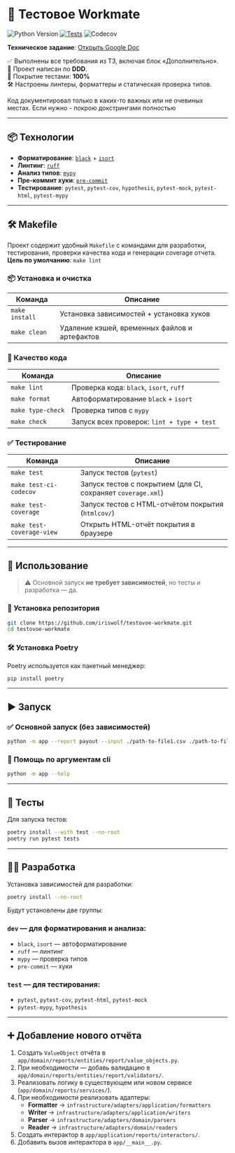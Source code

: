 # 🧪 Тестовое Workmate

![Python Version](https://img.shields.io/badge/python-3.13-blue)
[![Tests](https://github.com/iriswolf/testovoe-workmate/actions/workflows/tests.yml/badge.svg)](https://github.com/iriswolf/testovoe-workmate/actions/workflows/tests.yml)
![Codecov](https://img.shields.io/codecov/c/github/iriswolf/testovoe-workmate)

**Техническое задание**: [Открыть Google Doc](https://docs.google.com/document/d/1Kyj6X7poy2e1lKUaZasNDIFnMYdAlyDdQ9FCBkBCe1s)

✅ Выполнены все требования из ТЗ, включая блок «Дополнительно».  
📐 Проект написан по **DDD**.  
🧪 Покрытие тестами: **100%**  
🛠 Настроены линтеры, форматтеры и статическая проверка типов.

Код документировал только в каких-то важных или не очевиных местах.
Если нужно - покрою докстрингами полностью

---

## 📦 Технологии

- **Форматирование**: [`black`](https://github.com/psf/black) + [`isort`](https://github.com/PyCQA/isort)
- **Линтинг**: [`ruff`](https://github.com/astral-sh/ruff)
- **Анализ типов**: [`mypy`](http://mypy-lang.org/)
- **Пре-коммит хуки**: [`pre-commit`](https://pre-commit.com/)
- **Тестирование**: `pytest`, `pytest-cov`, `hypothesis`, `pytest-mock`, `pytest-html`, `pytest-mypy`

---

## 🛠 Makefile

Проект содержит удобный `Makefile` с командами для разработки, тестирования, проверки качества кода и генерации coverage отчета.  
**Цель по умолчанию**: `make lint`


### 📦 Установка и очистка

| Команда                  | Описание                                     |
|--------------------------|----------------------------------------------|
| `make install`           | Установка зависимостей + установка хуков     |
| `make clean`             | Удаление кэшей, временных файлов и артефактов |


### 🧹 Качество кода

| Команда           | Описание                                     |
|-------------------|----------------------------------------------|
| `make lint`       | Проверка кода: `black`, `isort`, `ruff`      |
| `make format`     | Автоформатирование `black` + `isort`         |
| `make type-check` | Проверка типов с `mypy`                      |
| `make check`      | Запуск всех проверок: `lint + type + test`   |


### ✅ Тестирование

| Команда                     | Описание                                                       |
|-----------------------------|----------------------------------------------------------------|
| `make test`                 | Запуск тестов (`pytest`)                                       |
| `make test-ci-codecov`      | Запуск тестов с покрытием (для CI, сохраняет `coverage.xml`)   |
| `make test-coverage`        | Запуск тестов с HTML-отчётом покрытия (`htmlcov/`)             |
| `make test-coverage-view`   | Открыть HTML-отчёт покрытия в браузере                         |

---

## 🚀 Использование

> ⚠️ Основной запуск **не требует зависимостей**, но тесты и разработка — да.

### 🧾 Установка репозитория

```bash
git clone https://github.com/iriswolf/testovoe-workmate.git
cd testovoe-workmate
````

### 🛠 Установка Poetry

Poetry используется как пакетный менеджер:

```bash
pip install poetry
```

---

## ▶️ Запуск

### ✅ Основной запуск (без зависимостей)

```bash
python -m app --report payout --input ./path-to-file1.csv ./path-to-file2.csv
```

### 📖 Помощь по аргументам cli
```bash
python -m app --help
```

---

## 🧪 Тесты

Для запуска тестов:

```bash
poetry install --with test --no-root
poetry run pytest tests
```

---

## 👨‍💻 Разработка

Установка зависимостей для разработки:

```bash
poetry install --no-root
```

Будут установлены две группы:

### `dev` — для форматирования и анализа:

* `black`, `isort` — автоформатирование
* `ruff` — линтинг
* `mypy` — проверка типов
* `pre-commit` — хуки

### `test` — для тестирования:

* `pytest`, `pytest-cov`, `pytest-html`, `pytest-mock`
* `pytest-mypy`, `hypothesis`

---

## ➕ Добавление нового отчёта

1. Создать `ValueObject` отчёта в `app/domain/reports/entities/report/value_objects.py`.
2. При необходимости — добавь валидацию в `app/domain/reports/entities/report/validators/`.
3. Реализовать логику в существующем или новом сервисе (`app/domain/reports/services/`).
4. При необходимости реализовать адаптеры:
   * **Formatter** → `infrastructure/adapters/application/formatters`
   * **Writer** → `infrastructure/adapters/application/writers`
   * **Parser** → `infrastructure/adapters/domain/parsers`
   * **Reader** → `infrastructure/adapters/domain/readers`
5. Создать интерактор в `app/application/reports/interactors/`.
6. Добавить вызов интерактора в `app/__main__.py`.